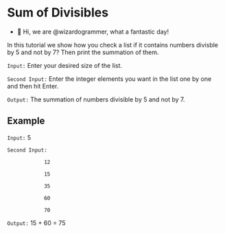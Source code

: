 # Sum of Divisibles
- 👋 Hi, we are @wizardogrammer, what a fantastic day!

In this tutorial we show how you check a list if it contains numbers divisble by 5 and not by 7? Then print the summation of them.

`Input:` Enter your desired size of the list.

`Second Input:` Enter the integer elements you want in the list one by one and then hit Enter.

`Output:` The summation of numbers divisible by 5 and not by 7.

## Example

`Input:` 5

`Second Input:` 

                12

                15 

                35 

                60 

                70

`Output:` 15 + 60 = 75
